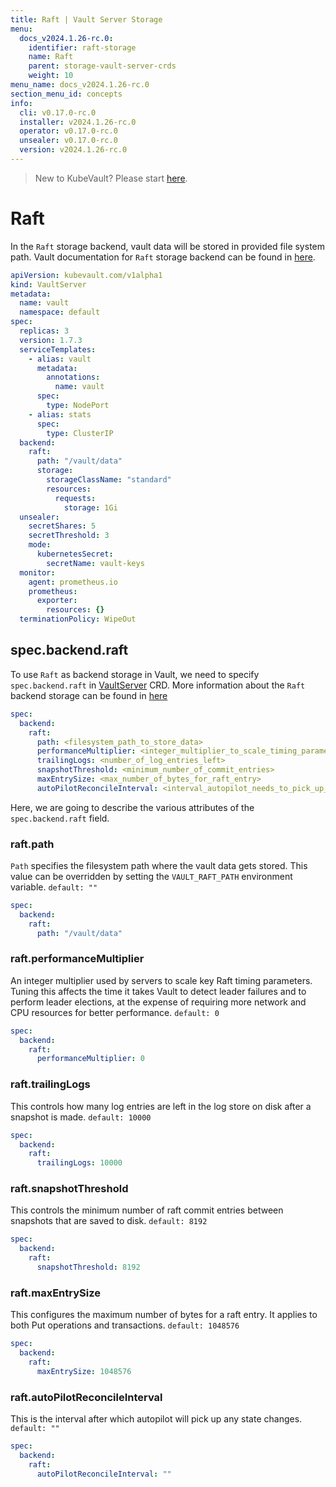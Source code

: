 ```yaml
---
title: Raft | Vault Server Storage
menu:
  docs_v2024.1.26-rc.0:
    identifier: raft-storage
    name: Raft
    parent: storage-vault-server-crds
    weight: 10
menu_name: docs_v2024.1.26-rc.0
section_menu_id: concepts
info:
  cli: v0.17.0-rc.0
  installer: v2024.1.26-rc.0
  operator: v0.17.0-rc.0
  unsealer: v0.17.0-rc.0
  version: v2024.1.26-rc.0
---
```


> New to KubeVault? Please start [here](/docs/v2024.1.26-rc.0/concepts/README).

# Raft

In the `Raft` storage backend, vault data will be stored in provided file system path. Vault documentation for `Raft` storage backend can be found in [here](https://www.vaultproject.io/docs/configuration/storage/raft.html).

```yaml
apiVersion: kubevault.com/v1alpha1
kind: VaultServer
metadata:
  name: vault
  namespace: default
spec:
  replicas: 3
  version: 1.7.3
  serviceTemplates:
    - alias: vault
      metadata:
        annotations:
          name: vault
      spec:
        type: NodePort
    - alias: stats
      spec:
        type: ClusterIP
  backend:
    raft:
      path: "/vault/data"
      storage:
        storageClassName: "standard"
        resources:
          requests:
            storage: 1Gi
  unsealer:
    secretShares: 5
    secretThreshold: 3
    mode:
      kubernetesSecret:
        secretName: vault-keys
  monitor:
    agent: prometheus.io
    prometheus:
      exporter:
        resources: {}
  terminationPolicy: WipeOut

```

## spec.backend.raft

To use `Raft` as backend storage in Vault, we need to specify `spec.backend.raft` in [VaultServer](/docs/v2024.1.26-rc.0/concepts/vault-server-crds/vaultserver) CRD.
More information about the `Raft` backend storage can be found in [here](https://www.vaultproject.io/docs/configuration/storage/raft.html)

```yaml
spec:
  backend:
    raft:
      path: <filesystem_path_to_store_data>
      performanceMultiplier: <integer_multiplier_to_scale_timing_parameters>
      trailingLogs: <number_of_log_entries_left>
      snapshotThreshold: <minimum_number_of_commit_entries>
      maxEntrySize: <max_number_of_bytes_for_raft_entry>
      autoPilotReconcileInterval: <interval_autopilot_needs_to_pick_up_state_chyanges>
```

Here, we are going to describe the various attributes of the `spec.backend.raft` field.

### raft.path

`Path` specifies the filesystem path where the vault data gets stored. This value can be overridden by setting the `VAULT_RAFT_PATH` environment variable. `default: ""`

```yaml
spec:
  backend:
    raft:
      path: "/vault/data"
```

### raft.performanceMultiplier

An integer multiplier used by servers to scale key Raft timing parameters. Tuning this affects the time it takes Vault to detect leader failures and to perform leader elections, at the expense of requiring more network and CPU resources for better performance. `default: 0`
```yaml
spec:
  backend:
    raft:
      performanceMultiplier: 0
```

### raft.trailingLogs

This controls how many log entries are left in the log store on disk after a snapshot is made. `default: 10000`
```yaml
spec:
  backend:
    raft:
      trailingLogs: 10000
```

### raft.snapshotThreshold

This controls the minimum number of raft commit entries between snapshots that are saved to disk. `default: 8192`
```yaml
spec:
  backend:
    raft:
      snapshotThreshold: 8192
```

### raft.maxEntrySize

This configures the maximum number of bytes for a raft entry. It applies to both Put operations and transactions. `default: 1048576`
```yaml
spec:
  backend:
    raft:
      maxEntrySize: 1048576
```

### raft.autoPilotReconcileInterval

This is the interval after which autopilot will pick up any state changes. `default: ""`
```yaml
spec:
  backend:
    raft:
      autoPilotReconcileInterval: ""
```